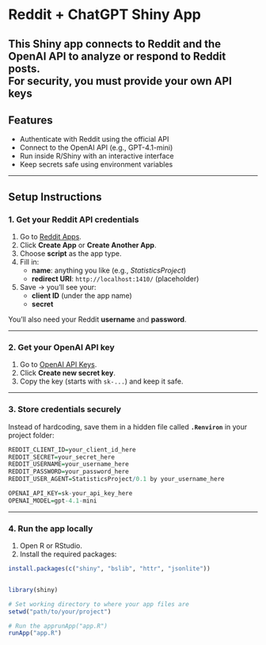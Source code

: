 # Reddit + ChatGPT Shiny App

This Shiny app connects to Reddit and the OpenAI API to analyze or respond to Reddit posts.  
For security, you must provide your **own API keys**
---

## Features
- Authenticate with Reddit using the official API  
- Connect to the OpenAI API (e.g., GPT-4.1-mini)  
- Run inside R/Shiny with an interactive interface  
- Keep secrets safe using environment variables  

---

## Setup Instructions

### 1. Get your Reddit API credentials
1. Go to [Reddit Apps](https://www.reddit.com/prefs/apps).  
2. Click **Create App** or **Create Another App**.  
3. Choose **script** as the app type.  
4. Fill in:
   - **name**: anything you like (e.g., *StatisticsProject*)  
   - **redirect URI**: `http://localhost:1410/` (placeholder)  
5. Save → you’ll see your:
   - **client ID** (under the app name)  
   - **secret**  

You’ll also need your Reddit **username** and **password**.

---

### 2. Get your OpenAI API key
1. Go to [OpenAI API Keys](https://platform.openai.com/account/api-keys).  
2. Click **Create new secret key**.  
3. Copy the key (starts with `sk-...`) and keep it safe.  

---

### 3. Store credentials securely
Instead of hardcoding, save them in a hidden file called **`.Renviron`** in your project folder:

```r
REDDIT_CLIENT_ID=your_client_id_here
REDDIT_SECRET=your_secret_here
REDDIT_USERNAME=your_username_here
REDDIT_PASSWORD=your_password_here
REDDIT_USER_AGENT=StatisticsProject/0.1 by your_username_here

OPENAI_API_KEY=sk-your_api_key_here
OPENAI_MODEL=gpt-4.1-mini
```
---

### 4. Run the app locally
1. Open R or RStudio.  
2. Install the required packages:

```r
install.packages(c("shiny", "bslib", "httr", "jsonlite"))


library(shiny)

# Set working directory to where your app files are
setwd("path/to/your/project")

# Run the apprunApp("app.R")
runApp("app.R")
```
















